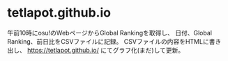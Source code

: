# tetlapot.github.io
午前10時にosu!のWebページからGlobal Rankingを取得し、
日付、Global Ranking、前日比をCSVファイルに記録。
CSVファイルの内容をHTMLに書き出し、
https://tetlapot.github.io/ にてグラフ化(まだ)して更新。
